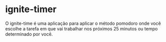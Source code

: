 # ignite-timer

O ignite-time é uma aplicação para aplicar o método pomodoro onde você escolhe a tarefa em que vai trabalhar nos próximos 25 minutos ou tempo determinado por você.
